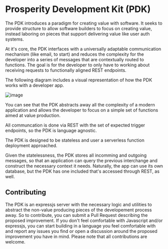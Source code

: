 # Prosperity Development Kit (PDK)

The PDK introduces a paradigm for creating value with software. 
It seeks to provide structure to allow software builders to focus on creating value, instead laboring on pieces that support delivering value like user auth systems.

At it's core, the PDK interfaces with a universally adaptable communication mechanism (like email, to start) and reduces the complexity for the developer into a series of messages that are contextually routed to functions. The goal is for the developer to only have to working about receiving requests to functionally aligned REST endpoints.

The following diagram includes a visual representation of how the PDK works with a developer app.

![image](https://github.com/Prosperity-Path/PDK/assets/6632111/43cb2c64-edad-427b-b81d-ea6813107845)

You can see that the PDK abstracts away all the complexity of a modern application and allows the developer to focus on a simple set of functions aimed at value production. 

All communcation is done via REST with the set of expected trigger endpoints, so the PDK is language agnostic.

The PDK is designed to be stateless and user a serverless function deployment approached.

Given the statelessness, the PDK stores all incomming and outgoing messages, so that an application can query the previous interchange and construct the necessary context it needs. Naturally, the app can use its own database, but the PDK has one included that's accessed through REST, as well. 

## Contributing
The PDK is an expressjs server with the necessary logic and utilities to abstract the non-value producing pieces of the developement process away. So to contribute, you can submit a Pull Request describing the proposed improvement. If you don't feel comfortable with Javascript and/or expressjs, you can start building in a language you feel comfortable with and report any issues you find or open a discussion around the proposed improvement you have in mind. Please note that all contributions are welcome.

